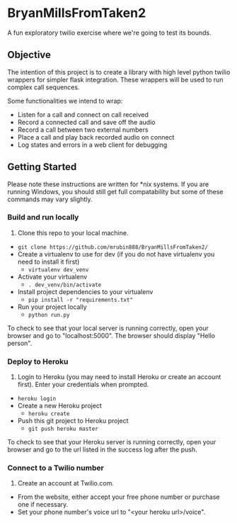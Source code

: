 # BryanMillsFromTaken2
A fun exploratory twilio exercise where we're going to test its bounds.

## Objective
The intention of this project is to create a library with high level python twilio wrappers for simpler flask integration. These wrappers will be used to run complex call sequences.

Some functionalities we intend to wrap:
* Listen for a call and connect on call received
* Record a connected call and save off the audio
* Record a call between two external numbers
* Place a call and play back recorded audio on connect
* Log states and errors in a web client for debugging

## Getting Started
Please note these instructions are written for *nix systems. If you are running Windows, you should still get full compatability but some of these commands may vary slightly.

### Build and run locally
1. Clone this repo to your local machine.
  * `git clone https://github.com/mrubin888/BryanMillsFromTaken2/`
* Create a virtualenv to use for dev (if you do not have virtualenv you need to install it first)
  * `virtualenv dev_venv`
* Activate your virtualenv
  * `. dev_venv/bin/activate`
* Install project dependencies to your virtualenv
  * `pip install -r "requirements.txt"`
* Run your project locally
  * `python run.py`

To check to see that your local server is running correctly, open your browser and go to "localhost:5000". The browser should display "Hello person".

### Deploy to Heroku
1. Login to Heroku (you may need to install Heroku or create an account first). Enter your credentials when prompted.
  * `heroku login`
* Create a new Heroku project
  * `heroku create`
* Push this git project to Heroku project
  * `git push heroku master`

To check to see that your Heroku server is running correctly, open your browser and go to the url listed in the success log after the push.

### Connect to a Twilio number
1. Create an account at Twilio.com.
* From the website, either accept your free phone number or purchase one if necessary.
* Set your phone number's voice url to "\<your heroku url\>/voice".
